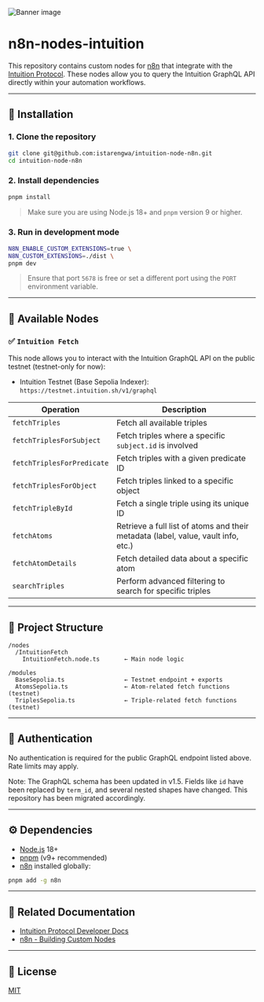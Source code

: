 ![Banner image](https://user-images.githubusercontent.com/10284570/173569848-c624317f-42b1-45a6-ab09-f0ea3c247648.png)

# n8n-nodes-intuition

This repository contains custom nodes for [n8n](https://n8n.io) that integrate with the [Intuition Protocol](https://intuition.systems). These nodes allow you to query the Intuition GraphQL API directly within your automation workflows.

---

## 🚀 Installation

### 1. Clone the repository

```bash
git clone git@github.com:istarengwa/intuition-node-n8n.git
cd intuition-node-n8n
```

### 2. Install dependencies

```bash
pnpm install
```

> Make sure you are using Node.js 18+ and `pnpm` version 9 or higher.

### 3. Run in development mode

```bash
N8N_ENABLE_CUSTOM_EXTENSIONS=true \
N8N_CUSTOM_EXTENSIONS=./dist \
pnpm dev
```

> Ensure that port `5678` is free or set a different port using the `PORT` environment variable.

---

## 🧱 Available Nodes

### ✅ `Intuition Fetch`

This node allows you to interact with the Intuition GraphQL API on the public testnet (testnet-only for now):

- Intuition Testnet (Base Sepolia Indexer): `https://testnet.intuition.sh/v1/graphql`

| Operation                  | Description                                                                       |
| -------------------------- | --------------------------------------------------------------------------------- |
| `fetchTriples`             | Fetch all available triples                                                       |
| `fetchTriplesForSubject`   | Fetch triples where a specific `subject.id` is involved                           |
| `fetchTriplesForPredicate` | Fetch triples with a given predicate ID                                           |
| `fetchTriplesForObject`    | Fetch triples linked to a specific object                                         |
| `fetchTripleById`          | Fetch a single triple using its unique ID                                         |
| `fetchAtoms`               | Retrieve a full list of atoms and their metadata (label, value, vault info, etc.) |
| `fetchAtomDetails`         | Fetch detailed data about a specific atom                                         |
| `searchTriples`            | Perform advanced filtering to search for specific triples                         |

---

## 📁 Project Structure

```
/nodes
  /IntuitionFetch
    IntuitionFetch.node.ts       ← Main node logic

/modules
  BaseSepolia.ts                 ← Testnet endpoint + exports
  AtomsSepolia.ts                ← Atom-related fetch functions (testnet)
  TriplesSepolia.ts              ← Triple-related fetch functions (testnet)
```

---

## 🔐 Authentication

No authentication is required for the public GraphQL endpoint listed above. Rate limits may apply.

Note: The GraphQL schema has been updated in v1.5. Fields like `id` have been replaced by `term_id`, and several nested shapes have changed. This repository has been migrated accordingly.

---

## ⚙️ Dependencies

* [Node.js](https://nodejs.org) 18+
* [pnpm](https://pnpm.io) (v9+ recommended)
* [n8n](https://n8n.io) installed globally:

```bash
pnpm add -g n8n
```

---

## 📖 Related Documentation

* [Intuition Protocol Developer Docs](https://tech.docs.intuition.systems/dev/)
* [n8n - Building Custom Nodes](https://docs.n8n.io/integrations/creating-nodes/)

---

## 📄 License

[MIT](https://github.com/n8n-io/n8n-nodes-starter/blob/master/LICENSE.md)
